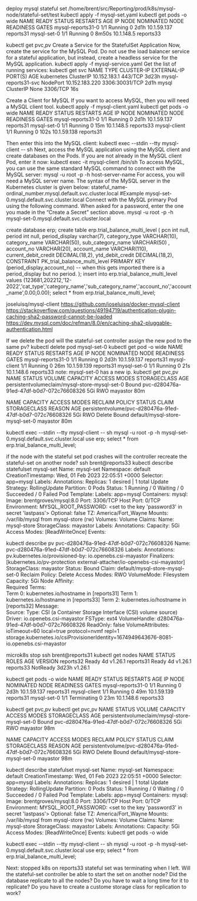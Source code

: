 deploy mysql stateful set
/home/brent/src/Reporting/prod/k8s/mysql-node/stateful-set/test
kubectl apply -f mysql-set.yaml
kubectl get pods -o wide
NAME                READY   STATUS    RESTARTS   AGE     IP            NODE        NOMINATED NODE   READINESS GATES
mysql-reports31-0   1/1     Running   0          2d1h    10.1.59.137   reports31   <none>           <none>
mysql-set-0         1/1     Running   0          8m50s   10.1.148.5    reports33   <none>           <none>

kubectl get pvc,pv
Create a Service for the StatefulSet Application
Now, create the service for the MySQL Pod. Do not use the load balancer service for a stateful application, but instead, create a headless service for the MySQL application.
kubectl apply -f mysql-service.yaml
Get the list of running services:
kubectl get svc
NAME                  TYPE        CLUSTER-IP       EXTERNAL-IP   PORT(S)          AGE
kubernetes            ClusterIP   10.152.183.1     <none>        443/TCP          3d23h
mysql-reports31-svc   NodePort    10.152.183.220   <none>        3306:30031/TCP   2d1h
mysql                 ClusterIP   None             <none>        3306/TCP         16s

Create a Client for MySQL
If you want to access MySQL, then you will need a MySQL client tool. 
kubectl apply -f mysql-client.yaml
kubectl get pods -o wide
NAME                READY   STATUS    RESTARTS   AGE    IP            NODE        NOMINATED NODE   READINESS GATES
mysql-reports31-0   1/1     Running   0          2d1h   10.1.59.137   reports31   <none>           <none>
mysql-set-0         1/1     Running   0          15m    10.1.148.5    reports33   <none>           <none>
mysql-client        1/1     Running   0          102s   10.1.59.138   reports31   <none>           <none>

Then enter this into the MySQL client:
kubectl exec --stdin --tty mysql-client -- sh
Next, access the MySQL application using the MySQL client and create databases on the Pods.
If you are not already in the MySQL client Pod, enter it now:
kubectl exec -it mysql-client /bin/sh
To access MySQL, you can use the same standard MySQL command to connect with the MySQL server:
mysql -u root -p -h host-server-name
For access, you will need a MySQL server name. The syntax of the MySQL server in the Kubernetes cluster is given below:
stateful_name-ordinal_number.mysql.default.svc.cluster.local
#Example
mysql-set-0.mysql.default.svc.cluster.local
Connect with the MySQL primary Pod using the following command. When asked for a password, enter the one you made in the “Create a Secret” section above.
mysql -u root -p -h mysql-set-0.mysql.default.svc.cluster.local

create database erp;
create table erp.trial_balance_multi_level
(
 pcn int null,
 period int null,
 period_display varchar(7),
 category_type VARCHAR(10),
 category_name VARCHAR(50),
 sub_category_name VARCHAR(50) ,
 account_no VARCHAR(20),
 account_name VARCHAR(110),
 current_debit_credit DECIMAL(18,2),
 ytd_debit_credit DECIMAL(18,2),
 CONSTRAINT PK_trial_balance_multi_level PRIMARY KEY (period_display,account_no) -- when this gets imported there is a period_display but no period.
);
insert into erp.trial_balance_multi_level
values
(123681,202212,'12-2022','cat_type','category_name','sub_category_name','account_no','account_name',0.00,0.00);
select * from erp.trial_balance_multi_level;

 joseluisq/mysql-client
 https://github.com/joseluisq/docker-mysql-client
https://stackoverflow.com/questions/49194719/authentication-plugin-caching-sha2-password-cannot-be-loaded
https://dev.mysql.com/doc/refman/8.0/en/caching-sha2-pluggable-authentication.html


If we delete the pod will the stateful-set controller assign the new pod to the same pv?
kubectl delete pod mysql-set-0
kubectl get pod -o wide
NAME                READY   STATUS    RESTARTS   AGE    IP            NODE        NOMINATED NODE   READINESS GATES
mysql-reports31-0   1/1     Running   0          2d3h   10.1.59.137   reports31   <none>           <none>
mysql-client        1/1     Running   0          26m    10.1.59.139   reports31   <none>           <none>
mysql-set-0         1/1     Running   0          21s    10.1.148.6    reports33   <none>           <none>
note: mysql-set-0 has a new ip.
kubectl get pvc,pv
NAME                                            STATUS   VOLUME                                     CAPACITY   ACCESS MODES   STORAGECLASS   AGE
persistentvolumeclaim/mysql-store-mysql-set-0   Bound    pvc-d280476a-91ed-47df-b0d7-072c76608326   5Gi        RWO            mayastor       80m

NAME                                                        CAPACITY   ACCESS MODES   RECLAIM POLICY   STATUS   CLAIM                             STORAGECLASS   REASON   AGE
persistentvolume/pvc-d280476a-91ed-47df-b0d7-072c76608326   5Gi        RWO            Delete           Bound    default/mysql-store-mysql-set-0   mayastor                80m

kubectl exec --stdin --tty mysql-client -- sh
mysql -u root -p -h mysql-set-0.mysql.default.svc.cluster.local
use erp;
select * from erp.trial_balance_multi_level;


if the node with the stateful set pod crashes will the controller recreate the stateful-set on another node?
ssh brent@reports33
kubectl describe statefulset mysql-set
Name:               mysql-set
Namespace:          default
CreationTimestamp:  Wed, 01 Feb 2023 22:05:51 +0000
Selector:           app=mysql
Labels:             <none>
Annotations:        <none>
Replicas:           1 desired | 1 total
Update Strategy:    RollingUpdate
  Partition:        0
Pods Status:        1 Running / 0 Waiting / 0 Succeeded / 0 Failed
Pod Template:
  Labels:  app=mysql
  Containers:
   mysql:
    Image:      brentgroves/mysql:8.0
    Port:       3306/TCP
    Host Port:  0/TCP
    Environment:
      MYSQL_ROOT_PASSWORD:  <set to the key 'password3' in secret 'lastpass'>  Optional: false
      TZ:                   America/Fort_Wayne
    Mounts:
      /var/lib/mysql from mysql-store (rw)
  Volumes:  <none>
Volume Claims:
  Name:          mysql-store
  StorageClass:  mayastor
  Labels:        <none>
  Annotations:   <none>
  Capacity:      5Gi
  Access Modes:  [ReadWriteOnce]
Events:          <none>

kubectl describe pv pvc-d280476a-91ed-47df-b0d7-072c76608326
Name:              pvc-d280476a-91ed-47df-b0d7-072c76608326
Labels:            <none>
Annotations:       pv.kubernetes.io/provisioned-by: io.openebs.csi-mayastor
Finalizers:        [kubernetes.io/pv-protection external-attacher/io-openebs-csi-mayastor]
StorageClass:      mayastor
Status:            Bound
Claim:             default/mysql-store-mysql-set-0
Reclaim Policy:    Delete
Access Modes:      RWO
VolumeMode:        Filesystem
Capacity:          5Gi
Node Affinity:     
  Required Terms:  
    Term 0:        kubernetes.io/hostname in [reports31]
    Term 1:        kubernetes.io/hostname in [reports33]
    Term 2:        kubernetes.io/hostname in [reports32]
Message:           
Source:
    Type:              CSI (a Container Storage Interface (CSI) volume source)
    Driver:            io.openebs.csi-mayastor
    FSType:            ext4
    VolumeHandle:      d280476a-91ed-47df-b0d7-072c76608326
    ReadOnly:          false
    VolumeAttributes:      ioTimeout=60
                           local=true
                           protocol=nvmf
                           repl=1
                           storage.kubernetes.io/csiProvisionerIdentity=1674949643676-8081-io.openebs.csi-mayastor

microk8s stop
ssh brent@reports31
kubectl get nodes
NAME        STATUS     ROLES    AGE     VERSION
reports32   Ready      <none>   4d      v1.26.1
reports31   Ready      <none>   4d      v1.26.1
reports33   NotReady   <none>   3d23h   v1.26.1

kubectl get pods -o wide
NAME                READY   STATUS        RESTARTS   AGE    IP            NODE        NOMINATED NODE   READINESS GATES
mysql-reports31-0   1/1     Running       0          2d3h   10.1.59.137   reports31   <none>           <none>
mysql-client        1/1     Running       0          49m    10.1.59.139   reports31   <none>           <none>
mysql-set-0         1/1     Terminating   0          23m    10.1.148.6    reports33   <none>           <none>


kubectl get pvc,pv
kubectl get pvc,pv
NAME                                            STATUS   VOLUME                                     CAPACITY   ACCESS MODES   STORAGECLASS   AGE
persistentvolumeclaim/mysql-store-mysql-set-0   Bound    pvc-d280476a-91ed-47df-b0d7-072c76608326   5Gi        RWO            mayastor       98m

NAME                                                        CAPACITY   ACCESS MODES   RECLAIM POLICY   STATUS   CLAIM                             STORAGECLASS   REASON   AGE
persistentvolume/pvc-d280476a-91ed-47df-b0d7-072c76608326   5Gi        RWO            Delete           Bound    default/mysql-store-mysql-set-0   mayastor                98m

kubectl describe statefulset mysql-set
Name:               mysql-set
Namespace:          default
CreationTimestamp:  Wed, 01 Feb 2023 22:05:51 +0000
Selector:           app=mysql
Labels:             <none>
Annotations:        <none>
Replicas:           1 desired | 1 total
Update Strategy:    RollingUpdate
  Partition:        0
Pods Status:        1 Running / 0 Waiting / 0 Succeeded / 0 Failed
Pod Template:
  Labels:  app=mysql
  Containers:
   mysql:
    Image:      brentgroves/mysql:8.0
    Port:       3306/TCP
    Host Port:  0/TCP
    Environment:
      MYSQL_ROOT_PASSWORD:  <set to the key 'password3' in secret 'lastpass'>  Optional: false
      TZ:                   America/Fort_Wayne
    Mounts:
      /var/lib/mysql from mysql-store (rw)
  Volumes:  <none>
Volume Claims:
  Name:          mysql-store
  StorageClass:  mayastor
  Labels:        <none>
  Annotations:   <none>
  Capacity:      5Gi
  Access Modes:  [ReadWriteOnce]
Events:          <none>
kubectl get pods -o wide

kubectl exec --stdin --tty mysql-client -- sh
mysql -u root -p -h mysql-set-0.mysql.default.svc.cluster.local
use erp;
select * from erp.trial_balance_multi_level;

Next:
stopped k8s on reports33
stateful set was terminating when I left.
Will the stateful-set controller be able to start the set on another node?
Did the database replicate to all the nodes?
Do you have to wait a long time for it to replicate?
Do you have to create a custome storage class for replication to work?

